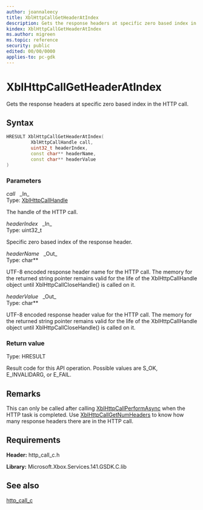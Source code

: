 ```yaml
---
author: joannaleecy
title: XblHttpCallGetHeaderAtIndex
description: Gets the response headers at specific zero based index in the HTTP call.
kindex: XblHttpCallGetHeaderAtIndex
ms.author: migreen
ms.topic: reference
security: public
edited: 00/00/0000
applies-to: pc-gdk
---
```


# XblHttpCallGetHeaderAtIndex  

Gets the response headers at specific zero based index in the HTTP call.  

## Syntax  
  
```cpp
HRESULT XblHttpCallGetHeaderAtIndex(  
         XblHttpCallHandle call,  
         uint32_t headerIndex,  
         const char** headerName,  
         const char** headerValue  
)  
```  
  
### Parameters  
  
*call* &nbsp;&nbsp;\_In\_  
Type: [XblHttpCallHandle](../handles/xblhttpcallhandle.md)  
  
The handle of the HTTP call.  
  
*headerIndex* &nbsp;&nbsp;\_In\_  
Type: uint32_t  
  
Specific zero based index of the response header.  
  
*headerName* &nbsp;&nbsp;\_Out\_  
Type: char**  
  
UTF-8 encoded response header name for the HTTP call. The memory for the returned string pointer remains valid for the life of the XblHttpCallHandle object until XblHttpCallCloseHandle() is called on it.  
  
*headerValue* &nbsp;&nbsp;\_Out\_  
Type: char**  
  
UTF-8 encoded response header value for the HTTP call. The memory for the returned string pointer remains valid for the life of the XblHttpCallHandle object until XblHttpCallCloseHandle() is called on it.  
  
  
### Return value  
Type: HRESULT
  
Result code for this API operation. Possible values are S_OK, E_INVALIDARG, or E_FAIL.
  
## Remarks  
  
This can only be called after calling [XblHttpCallPerformAsync](xblhttpcallperformasync.md) when the HTTP task is completed. Use [XblHttpCallGetNumHeaders](xblhttpcallgetnumheaders.md) to know how many response headers there are in the HTTP call.
  
## Requirements  
  
**Header:** http_call_c.h
  
**Library:** Microsoft.Xbox.Services.141.GSDK.C.lib
  
## See also  
[http_call_c](../http_call_c_members.md)  
  
  